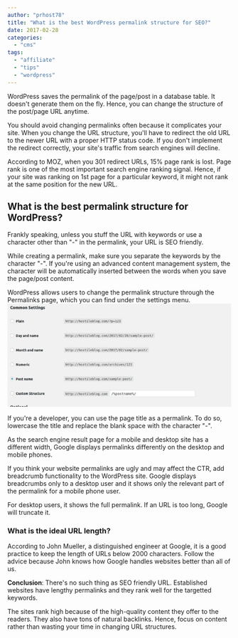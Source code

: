 ```yaml
---
author: "prhost78"
title: "What is the best WordPress permalink structure for SEO?"
date: 2017-02-28
categories: 
  - "cms"
tags: 
  - "affiliate"
  - "tips"
  - "wordpress"
---
```


WordPress saves the permalink of the page/post in a database table. It doesn't generate them on the fly. Hence, you can change the structure of the post/page URL anytime.

You should avoid changing permalinks often because it complicates your site. When you change the URL structure, you'll have to redirect the old URL to the newer URL with a proper HTTP status code. If you don't implement the redirect correctly, your site's traffic from search engines will decline.

According to MOZ, when you 301 redirect URLs, 15% page rank is lost. Page rank is one of the most important search engine ranking signal. Hence, if your site was ranking on 1st page for a particular keyword, it might not rank at the same position for the new URL.

## What is the best permalink structure for WordPress?

Frankly speaking, unless you stuff the URL with keywords or use a character other than "-" in the permalink, your URL is SEO friendly.

While creating a permalink, make sure you separate the keywords by the character "-". If you're using an advanced content management system, the character will be automatically inserted between the words when you save the page/post content.

WordPress allows users to change the permalink structure through the Permalinks page, which you can find under the settings menu.![wordpress permalink structure](images/wordpress-permalink-structure.jpg)

If you're a developer, you can use the page title as a permalink. To do so, lowercase the title and replace the blank space with the character "-".

As the search engine result page for a mobile and desktop site has a different width, Google displays permalinks differently on the desktop and mobile phones.

If you think your website permalinks are ugly and may affect the CTR, add breadcrumb functionality to the WordPress site. Google displays breadcrumbs only to a desktop user and it shows only the relevant part of the permalink for a mobile phone user.

For desktop users, it shows the full permalink. If an URL is too long, Google will truncate it.

### What is the ideal URL length?

According to John Mueller, a distinguished engineer at Google, it is a good practice to keep the length of URLs below 2000 characters. Follow the advice because John knows how Google handles websites better than all of us.

**Conclusion**: There's no such thing as SEO friendly URL. Established websites have lengthy permalinks and they rank well for the targetted keywords.

The sites rank high because of the high-quality content they offer to the readers. They also have tons of natural backlinks. Hence, focus on content rather than wasting your time in changing URL structures.
